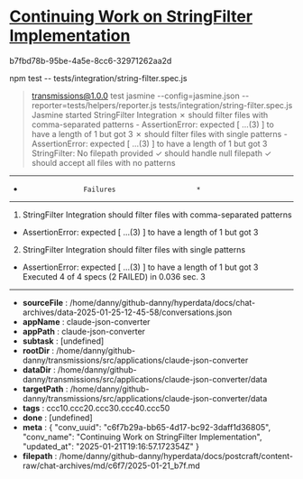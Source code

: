 # [Continuing Work on StringFilter Implementation](https://claude.ai/chat/c6f7b29a-bb65-4d17-bc92-3daff1d36805)

b7fbd78b-95be-4a5e-8cc6-32971262aa2d

npm test -- tests/integration/string-filter.spec.js
> transmissions@1.0.0 test
> jasmine --config=jasmine.json --reporter=tests/helpers/reporter.js tests/integration/string-filter.spec.js
Jasmine started
  StringFilter Integration
    ✗ should filter files with comma-separated patterns
      - AssertionError: expected [ …(3) ] to have a length of 1 but got 3
    ✗ should filter files with single patterns
      - AssertionError: expected [ …(3) ] to have a length of 1 but got 3
StringFilter: No filepath provided
    ✓ should handle null filepath
    ✓ should accept all files with no patterns
**************************************************
*                    Failures                    *
**************************************************
1) StringFilter Integration should filter files with comma-separated patterns
  - AssertionError: expected [ …(3) ] to have a length of 1 but got 3
2) StringFilter Integration should filter files with single patterns
  - AssertionError: expected [ …(3) ] to have a length of 1 but got 3
Executed 4 of 4 specs (2 FAILED) in 0.036 sec.
3

---

* **sourceFile** : /home/danny/github-danny/hyperdata/docs/chat-archives/data-2025-01-25-12-45-58/conversations.json
* **appName** : claude-json-converter
* **appPath** : claude-json-converter
* **subtask** : [undefined]
* **rootDir** : /home/danny/github-danny/transmissions/src/applications/claude-json-converter
* **dataDir** : /home/danny/github-danny/transmissions/src/applications/claude-json-converter/data
* **targetPath** : /home/danny/github-danny/transmissions/src/applications/claude-json-converter/data
* **tags** : ccc10.ccc20.ccc30.ccc40.ccc50
* **done** : [undefined]
* **meta** : {
  "conv_uuid": "c6f7b29a-bb65-4d17-bc92-3daff1d36805",
  "conv_name": "Continuing Work on StringFilter Implementation",
  "updated_at": "2025-01-21T19:16:57.172354Z"
}
* **filepath** : /home/danny/github-danny/hyperdata/docs/postcraft/content-raw/chat-archives/md/c6f7/2025-01-21_b7f.md
